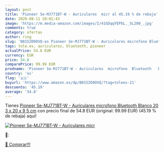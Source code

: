 ```yaml
---
layout: post
title: 'Pioneer Se-MJ771BT-W - Auriculares  micr al 45.19 % de rebaja'
date: 2020-08-11 20:01:43
image: 'https://m.media-amazon.com/images/I/41GDqqYEPbL._SL200_.jpg'
comments: true
category: ofertas
author: ring
slug: 'B015ZO9OVQ-es Pioneer Se-MJ771BT-W - Auriculares microfono Bluetooth...'
tags: tole.es, auriculares, bluetooth, pioneer
actualPrice: 54.8 EUR
currency: EUR
price: 54.8
comparePrice: 99.99 EUR
prodname: 'Pioneer Se-MJ771BT-W - Auriculares  microfono  Bluetooth   Blanco  20 3 x 20 x 9 5 cm'
country: 'es'
flag: '🇪🇸'
buyurl: 'https://www.amazon.es/dp/B015ZO9OVQ/?tag=tolees-21'
descuento: '45.19'
average: '54.8'
---
```


Tienes [Pioneer Se-MJ771BT-W - Auriculares  microfono  Bluetooth   Blanco  20 3 x 20 x 9 5 cm](https://www.amazon.es/dp/B015ZO9OVQ/?tag=tolees-21) con precio final de  54.8 EUR (original: 99.99 EUR) (45.19 %  de rebaja) aqui!

[![Pioneer Se-MJ771BT-W - Auriculares  micr](https://m.media-amazon.com/images/I/41GDqqYEPbL._SL200_.jpg)](https://www.amazon.es/dp/B015ZO9OVQ/?tag=tolees-21)

🔎:


[🛒 Comprar!!!](https://www.amazon.es/dp/B015ZO9OVQ/?tag=tolees-21)
